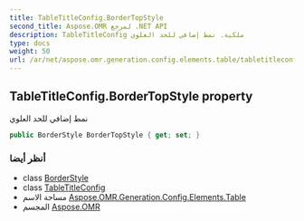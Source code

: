 ```yaml
---
title: TableTitleConfig.BorderTopStyle
second_title: Aspose.OMR لمرجع .NET API
description: TableTitleConfig ملكية. نمط إضافي للحد العلوي
type: docs
weight: 50
url: /ar/net/aspose.omr.generation.config.elements.table/tabletitleconfig/bordertopstyle/
---
```

## TableTitleConfig.BorderTopStyle property

نمط إضافي للحد العلوي

```csharp
public BorderStyle BorderTopStyle { get; set; }
```

### أنظر أيضا

* class [BorderStyle](../../../aspose.omr.generation.config/borderstyle/)
* class [TableTitleConfig](../)
* مساحة الاسم [Aspose.OMR.Generation.Config.Elements.Table](../../tabletitleconfig/)
* المجسم [Aspose.OMR](../../../)


